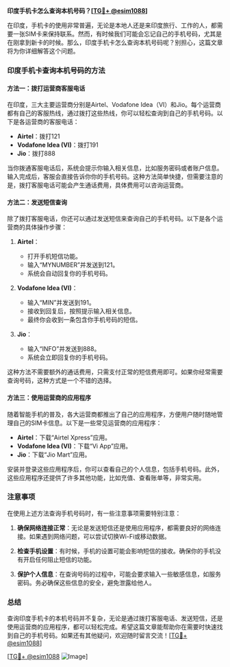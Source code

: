 **印度手机卡怎么查询本机号码？[[TG💪+ @esim1088](https://t.me/s/esim1088)]**

在印度，手机卡的使用非常普遍，无论是本地人还是来印度旅行、工作的人，都需要一张SIM卡来保持联系。然而，有时候我们可能会忘记自己的手机号码，尤其是在刚拿到新卡的时候。那么，印度手机卡怎么查询本机号码呢？别担心，这篇文章将为你详细解答这个问题。

### 印度手机卡查询本机号码的方法

#### 方法一：拨打运营商客服电话

在印度，三大主要运营商分别是Airtel、Vodafone Idea（VI）和Jio。每个运营商都有自己的客服热线，通过拨打这些热线，你可以轻松查询到自己的手机号码。以下是各运营商的客服电话：

- **Airtel**：拨打121
- **Vodafone Idea (VI)**：拨打191
- **Jio**：拨打888

当你拨通客服电话后，系统会提示你输入相关信息，比如服务密码或者账户信息。输入完成后，客服会直接告诉你你的手机号码。这种方法简单快捷，但需要注意的是，拨打客服电话可能会产生通话费用，具体费用可以咨询运营商。

#### 方法二：发送短信查询

除了拨打客服电话，你还可以通过发送短信来查询自己的手机号码。以下是各个运营商的具体操作步骤：

1. **Airtel**：
   - 打开手机短信功能。
   - 输入“MYNUMBER”并发送到121。
   - 系统会自动回复你的手机号码。

2. **Vodafone Idea (VI)**：
   - 输入“MIN”并发送到191。
   - 接收到回复后，按照提示输入相关信息。
   - 最终你会收到一条包含你手机号码的短信。

3. **Jio**：
   - 输入“INFO”并发送到888。
   - 系统会立即回复你的手机号码。

这种方法不需要额外的通话费用，只需支付正常的短信费用即可。如果你经常需要查询号码，这种方式是一个不错的选择。

#### 方法三：使用运营商的应用程序

随着智能手机的普及，各大运营商都推出了自己的应用程序，方便用户随时随地管理自己的SIM卡信息。以下是一些常见运营商的应用程序：

- **Airtel**：下载“Airtel Xpress”应用。
- **Vodafone Idea (VI)**：下载“Vi App”应用。
- **Jio**：下载“Jio Mart”应用。

安装并登录这些应用程序后，你可以查看自己的个人信息，包括手机号码。此外，这些应用程序还提供了许多其他功能，比如充值、查看账单等，非常实用。

### 注意事项

在使用上述方法查询手机号码时，有一些注意事项需要特别注意：

1. **确保网络连接正常**：无论是发送短信还是使用应用程序，都需要良好的网络连接。如果遇到网络问题，可以尝试切换Wi-Fi或移动数据。

2. **检查手机设置**：有时候，手机的设置可能会影响短信的接收。确保你的手机没有开启任何阻止短信的功能。

3. **保护个人信息**：在查询号码的过程中，可能会要求输入一些敏感信息，如服务密码。务必确保这些信息的安全，避免泄露给他人。

### 总结

查询印度手机卡的本机号码并不复杂，无论是通过拨打客服电话、发送短信，还是使用运营商的应用程序，都可以轻松完成。希望这篇文章能帮助你在需要时快速找到自己的手机号码。如果还有其他疑问，欢迎随时留言交流！[[TG💪+ @esim1088](https://t.me/s/esim1088)]

[[TG💪+ @esim1088](https://t.me/s/esim1088) ![Image](https://i.postimg.cc/4NQfJmqS/Snipaste-2025-05-13-00-14-12.png)]